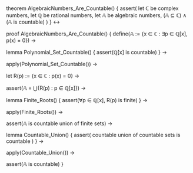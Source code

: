 theorem AlgebraicNumbers_Are_Countable() {
  assert(
    let ℂ be complex numbers,
    let ℚ be rational numbers,
    let 𝔸 be algebraic numbers,
    (𝔸 ⊆ ℂ) ∧ (𝔸 is countable)
  )
} ↔

proof AlgebraicNumbers_Are_Countable() {
  define(𝔸 := {x ∈ ℂ : ∃p ∈ ℚ[x], p(x) = 0}) →
  
  lemma Polynomial_Set_Countable() {
    assert(ℚ[x] is countable)
  } →
  
  apply(Polynomial_Set_Countable()) →
  
  let R(p) := {x ∈ ℂ : p(x) = 0} →
  
  assert(𝔸 = ⋃{R(p) : p ∈ ℚ[x]}) →
  
  lemma Finite_Roots() {
    assert(∀p ∈ ℚ[x], R(p) is finite)
  } →
  
  apply(Finite_Roots()) →
  
  assert(𝔸 is countable union of finite sets) →
  
  lemma Countable_Union() {
    assert(
      countable union of countable sets is countable
    )
  } →
  
  apply(Countable_Union()) →
  
  assert(𝔸 is countable)
}